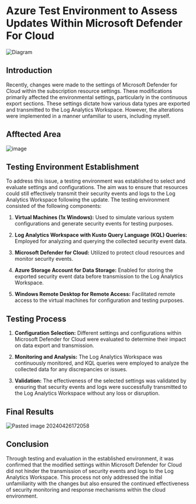 # Azure Test Environment to Assess Updates Within Microsoft Defender For Cloud

![Diagram](https://github.com/AngelPerales10/Azure-Test-Environment-Assessing-Updates/assets/108242721/ce9c0d47-cbd9-4c24-8bc7-8649056d4664)

## Introduction
Recently, changes were made to the settings of Microsoft Defender for Cloud within the subscription resource settings. These modifications primarily affected the environmental settings, particularly in the continuous export sections. These settings dictate how various data types are exported and transmitted to the Log Analytics Workspace. However, the alterations were implemented in a manner unfamiliar to users, including myself.

## Afftected Area

![image](https://github.com/AngelPerales10/Azure-Test-Environment-Assessing-Updates/assets/108242721/13e7d820-1f5a-441e-a5a6-5ad051787d48)

## Testing Environment Establishment

To address this issue, a testing environment was established to select and evaluate settings and configurations. The aim was to ensure that resources could still effectively transmit their security events and logs to the Log Analytics Workspace following the update. The testing environment consisted of the following components:

1. **Virtual Machines (1x Windows):** Used to simulate various system configurations and generate security events for testing purposes.

2. **Log Analytics Workspace with Kusto Query Language (KQL) Queries:** Employed for analyzing and querying the collected security event data.

3. **Microsoft Defender for Cloud:** Utilized to protect cloud resources and monitor security events.

4. **Azure Storage Account for Data Storage:** Enabled for storing the exported security event data before transmission to the Log Analytics Workspace.

5. **Windows Remote Desktop for Remote Access:** Facilitated remote access to the virtual machines for configuration and testing purposes.

## Testing Process

1. **Configuration Selection:** Different settings and configurations within Microsoft Defender for Cloud were evaluated to determine their impact on data export and transmission.

2. **Monitoring and Analysis:** The Log Analytics Workspace was continuously monitored, and KQL queries were employed to analyze the collected data for any discrepancies or issues.

3. **Validation:** The effectiveness of the selected settings was validated by ensuring that security events and logs were successfully transmitted to the Log Analytics Workspace without any loss or disruption.

## Final Results

![Pasted image 20240426172058](https://github.com/AngelPerales10/Azure-Test-Environment-Assessing-Updates/assets/108242721/5e1e8254-faab-4a5d-91e2-d7894296b1b9)

## Conclusion

Through testing and evaluation in the established environment, it was confirmed that the modified settings within Microsoft Defender for Cloud did not hinder the transmission of security events and logs to the Log Analytics Workspace. This process not only addressed the initial unfamiliarity with the changes but also ensured the continued effectiveness of security monitoring and response mechanisms within the cloud environment.

